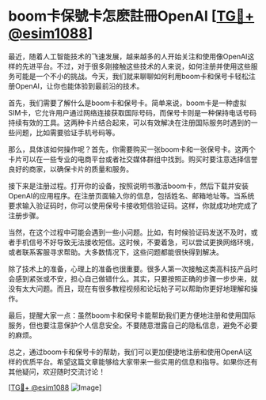 # boom卡保號卡怎麽註冊OpenAI [[TG💪+ @esim1088](https://t.me/s/esim1088)]

最近，随着人工智能技术的飞速发展，越来越多的人开始关注和使用像OpenAI这样的先进平台。不过，对于很多刚接触这些技术的人来说，如何注册并使用这些服务可能是一个不小的挑战。今天，我们就来聊聊如何利用boom卡和保号卡轻松注册OpenAI，让你也能体验到最前沿的技术。

首先，我们需要了解什么是boom卡和保号卡。简单来说，boom卡是一种虚拟SIM卡，它允许用户通过网络连接获取国际号码，而保号卡则是一种保持电话号码持续有效的工具。这两种卡片结合起来，可以有效解决在注册国际服务时遇到的一些问题，比如需要验证手机号码等。

那么，具体该如何操作呢？首先，你需要购买一张boom卡和一张保号卡。这两个卡片可以在一些专业的电商平台或者社交媒体群组中找到。购买时要注意选择信誉良好的商家，以确保卡片的质量和服务。

接下来是注册过程。打开你的设备，按照说明书激活boom卡，然后下载并安装OpenAI的应用程序。在注册页面输入你的信息，包括姓名、邮箱地址等。当系统要求输入验证码时，你可以使用保号卡接收短信验证码。这样，你就成功地完成了注册步骤。

当然，在这个过程中可能会遇到一些小问题。比如，有时候验证码发送不及时，或者手机信号不好导致无法接收短信。这时候，不要着急，可以尝试更换网络环境，或者联系客服寻求帮助。大多数情况下，这些问题都能很快得到解决。

除了技术上的准备，心理上的准备也很重要。很多人第一次接触这类高科技产品时会感到紧张或不安，担心自己做错什么。其实，只要按照正确的步骤一步步来，就没有太大问题。而且，现在有很多教程视频和论坛帖子可以帮助你更好地理解和操作。

最后，提醒大家一点：虽然boom卡和保号卡能帮助我们更方便地注册和使用国际服务，但也要注意保护个人信息安全。不要随意泄露自己的隐私信息，避免不必要的麻烦。

总之，通过boom卡和保号卡的帮助，我们可以更加便捷地注册和使用OpenAI这样的优质平台。希望这篇文章能够给大家带来一些实用的信息和指导。如果你还有其他疑问，欢迎随时交流讨论！

[[TG💪+ @esim1088](https://t.me/s/esim1088) ![Image](https://i.postimg.cc/4NQfJmqS/Snipaste-2025-05-13-00-14-12.png)]